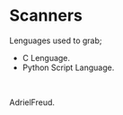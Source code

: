 # Scanners

Lenguages used to grab;
<ul>
    <li>C Lenguage.</li>
    <li>Python Script Language.</li>
</ul>
<br/>
<p>AdrielFreud.</p>

